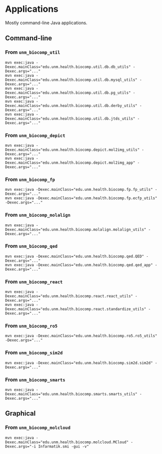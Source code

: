 # Applications 

Mostly command-line Java applications.

## Command-line

### From `unm_biocomp_util`

```
mvn exec:java -Dexec.mainClass="edu.unm.health.biocomp.util.db.db_utils" -Dexec.args="..."
mvn exec:java -Dexec.mainClass="edu.unm.health.biocomp.util.db.mysql_utils" -Dexec.args="..."
mvn exec:java -Dexec.mainClass="edu.unm.health.biocomp.util.db.pg_utils" -Dexec.args="..."
mvn exec:java -Dexec.mainClass="edu.unm.health.biocomp.util.db.derby_utils" -Dexec.args="..."
mvn exec:java -Dexec.mainClass="edu.unm.health.biocomp.util.db.jtds_utils" -Dexec.args="..."
```

### From `unm_biocomp_depict`

```
mvn exec:java -Dexec.mainClass="edu.unm.health.biocomp.depict.mol2img_utils" -Dexec.args="..."
mvn exec:java -Dexec.mainClass="edu.unm.health.biocomp.depict.mol2img_app" -Dexec.args="..."
```

### From `unm_biocomp_fp`

```
mvn exec:java -Dexec.mainClass="edu.unm.health.biocomp.fp.fp_utils" -Dexec.args="..."
mvn exec:java -Dexec.mainClass="edu.unm.health.biocomp.fp.ecfp_utils" -Dexec.args="..."
```

### From `unm_biocomp_molalign`

```
mvn exec:java -Dexec.mainClass="edu.unm.health.biocomp.molalign.molalign_utils" -Dexec.args="..."
```

### From `unm_biocomp_qed`

```
mvn exec:java -Dexec.mainClass="edu.unm.health.biocomp.qed.QED" -Dexec.args="..."
mvn exec:java -Dexec.mainClass="edu.unm.health.biocomp.qed.qed_app" -Dexec.args="..."
```

### From `unm_biocomp_react`

```
mvn exec:java -Dexec.mainClass="edu.unm.health.biocomp.react.react_utils" -Dexec.args="..."
mvn exec:java -Dexec.mainClass="edu.unm.health.biocomp.react.standardize_utils" -Dexec.args="..."
```

### From `unm_biocomp_ro5`

```
mvn exec:java -Dexec.mainClass="edu.unm.health.biocomp.ro5.ro5_utils" -Dexec.args="..."
```

### From `unm_biocomp_sim2d`

```
mvn exec:java -Dexec.mainClass="edu.unm.health.biocomp.sim2d.sim2d" -Dexec.args="..."
```

### From `unm_biocomp_smarts`

```
mvn exec:java -Dexec.mainClass="edu.unm.health.biocomp.smarts.smarts_utils" -Dexec.args="..."
```

## Graphical

### From `unm_biocomp_molcloud`

```
mvn exec:java -Dexec.mainClass="edu.unm.health.biocomp.molcloud.MCloud" -Dexec.args="-i Infarmatik.smi -gui -v"
```
